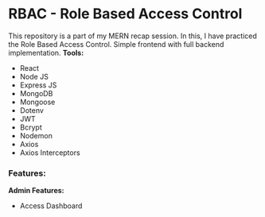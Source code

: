 # RBAC - Role Based Access Control
This repository is a part of my MERN recap session. In this, I have practiced the Role Based Access Control. Simple frontend with full backend implementation.
**Tools:**
- React
- Node JS
- Express JS
- MongoDB
- Mongoose
- Dotenv
- JWT
- Bcrypt
- Nodemon
- Axios
- Axios Interceptors

### Features: 
**Admin Features:**
<br>
- Access Dashboard
